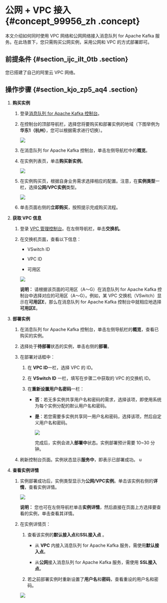 # 公网 + VPC 接入 {#concept_99956_zh .concept}

本文介绍如何同时使用 VPC 网络和公网网络接入消息队列 for Apache Kafka 服务。在此场景下，您只需购买公网实例，采用公网和 VPC 的方式部署即可。

## 前提条件 {#section_ijc_ilt_0tb .section}

您已搭建了自己的阿里云 VPC 网络。

## 操作步骤 {#section_kjo_zp5_aq4 .section}

1.  **购买实例**

    1.  登录[消息队列 for Apache Kafka 控制台](http://kafka.console.aliyun.com/)。
    2.  在控制台的顶部导航栏，选择您将要购买和部署实例的地域（下图举例为**华东1（杭州）**，您可以根据需求进行切换）。

        ![](http://static-aliyun-doc.oss-cn-hangzhou.aliyuncs.com/assets/img/998823/156861530353137_zh-CN.png)

    3.  在消息队列 for Apache Kafka 控制台，单击左侧导航栏中的**概览**。

    4.  在实例列表页，单击**购买新实例**。

        ![](http://static-aliyun-doc.oss-cn-hangzhou.aliyuncs.com/assets/img/998823/156861530353138_zh-CN.png)

    5.  在实例购买页，根据自身业务需求选择相应的配置。注意，在**实例类型**一栏，选择**公网/VPC实例**类型。

        ![](http://static-aliyun-doc.oss-cn-hangzhou.aliyuncs.com/assets/img/998823/156861530353139_zh-CN.png)

    6.  单击页面右侧的**立即购买**，按照提示完成购买流程。
2.  **获取 VPC 信息**

    1.  登录 [VPC 管理控制台](https://vpcnext.console.aliyun.com/)。在左侧导航栏，单击**交换机**。

    2.  在交换机页面，查看以下信息：

        -   VSwitch ID

        -   VPC ID

        -   可用区

        ![](http://static-aliyun-doc.oss-cn-hangzhou.aliyuncs.com/assets/img/998823/156861530353140_zh-CN.png)

        **说明：** 请根据该页面的可用区（A～G）在消息队列 for Apache Kafka 控制台中选择对应的可用区（A～G）。例如，某 VPC 交换机（VSwitch）显示在**可用区E**，那么在消息队列 for Apache Kafka 控制台中就相应地选择**可用区E**。

3.  **部署实例**

    1.  在消息队列 for Apache Kafka 控制台，单击左侧导航栏的**概览**，查看已购买的实例。

    2.  选择处于**待部署**状态的实例，单击右侧的**部署**。

    3.  在部署对话框中：

        1.  在 **VPC ID**一栏，选择 VPC 的 ID。

        2.  在 **VSwitch ID** 一栏，填写在步骤二中获取的 VPC 的交换机 ID。

        3.  在**重新设置用户名密码**一栏：

            -   **否**：若无多实例共享用户名和密码的需求，选择该项，即使用系统为每个实例分配的默认用户名和密码。

            -   **是**：若您需要多实例共享同一用户名和密码，选择该项，然后自定义用户名和密码。

                ![](http://static-aliyun-doc.oss-cn-hangzhou.aliyuncs.com/assets/img/998823/156861530353141_zh-CN.png)

                完成后，实例会进入**部署中**状态。实例部署预计需要 10~30 分钟。

    4.  刷新控制台页面。实例状态显示**服务中**，即表示已部署成功。
    u

4.  **查看实例详情**

    1.  实例部署成功后，实例类型显示为**公网/VPC实例**。单击该实例右侧的**详情**，查看实例详情。

        ![](http://static-aliyun-doc.oss-cn-hangzhou.aliyuncs.com/assets/img/998823/156861530353142_zh-CN.png)

        **说明：** 您也可在左侧导航栏单击**实例详情**，然后直接在页面上方选择要查看的实例，单击查看其详情。

    2.  在实例详情页：

        1.  查看该实例的**默认接入点**和**SSL接入点** 。

            -   从 **VPC** 内接入消息队列 for Apache Kafka 服务，需使用**默认接入点**。

            -   从**公网**接入消息队列 for Apache Kafka 服务，需使用 **SSL接入点**。

        2.  若之前部署实例时重新设置了**用户名**和**密码**，查看重设的用户名和密码。

        ![](http://static-aliyun-doc.oss-cn-hangzhou.aliyuncs.com/assets/img/998823/156861530353143_zh-CN.png)


